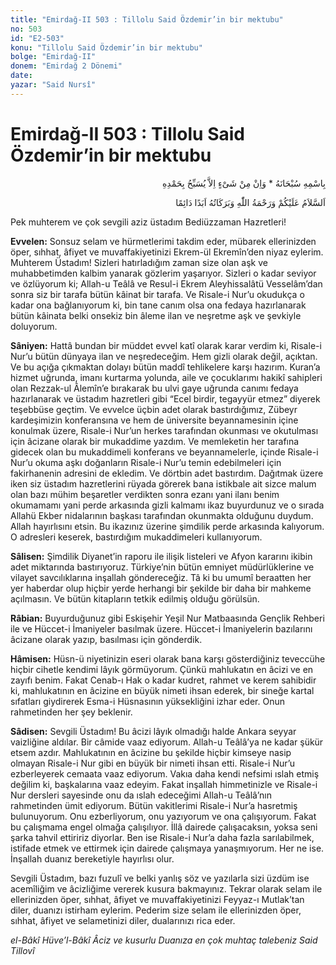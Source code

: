 ```yaml
---
title: "Emirdağ-II 503 : Tillolu Said Özdemir’in bir mektubu"
no: 503
id: "E2-503"
konu: "Tillolu Said Özdemir’in bir mektubu"
bolge: "Emirdağ-II"
donem: "Emirdağ 2 Dönemi"
date: 
yazar: "Said Nursî"
---
```


# Emirdağ-II 503 : Tillolu Said Özdemir’in bir mektubu

<p class="arabic" dir="rtl" title="Meal: “Subhân Allah’ın adıyla” * “Hiçbir şey yoktur ki O'nu hamd ile tesbih etmesin” [İsrâ 17:44]">بِاسْمِهِ سُبْحَانَهُ * وَاِنْ مِنْ شَىْءٍ اِلاَّ يُسَبِّحُ بِحَمْدِهِ</p>

<p class="arabic" dir="rtl" title="Meal: “Allah’ın selâmı, rahmeti ve bereketleri, ebedî ve dâimî olarak üzerinize olsun.”">اَلسَّلاَمُ عَلَيْكُمْ وَرَحْمَةُ اللّٰهِ وَبَرَكَاتُهُ اَبَدًا دَائِمًا</p>

Pek muhterem ve çok sevgili aziz üstadım Bediüzzaman Hazretleri!

**Evvelen:** Sonsuz selam ve hürmetlerimi takdim eder, mübarek ellerinizden öper, sıhhat, âfiyet ve muvaffakiyetinizi Ekrem-ül Ekremîn’den niyaz eylerim. Muhterem Üstadım! Sizleri hatırladığım zaman size olan aşk ve muhabbetimden kalbim yanarak gözlerim yaşarıyor. Sizleri o kadar seviyor ve özlüyorum ki; Allah-u Teâlâ ve Resul-i Ekrem Aleyhissalâtü Vesselâm’dan sonra siz bir tarafa bütün kâinat bir tarafa. Ve Risale-i Nur’u okudukça o kadar ona bağlanıyorum ki, bin tane canım olsa ona fedaya hazırlanarak bütün kâinata belki onsekiz bin âleme ilan ve neşretme aşk ve şevkiyle doluyorum.

**Sâniyen:** Hattâ bundan bir müddet evvel katî olarak karar verdim ki, Risale-i Nur’u bütün dünyaya ilan ve neşredeceğim. Hem gizli olarak değil, açıktan. Ve bu açığa çıkmaktan dolayı bütün maddî tehlikelere karşı hazırım. Kuran’a hizmet uğrunda, imanı kurtarma yolunda, aile ve çocuklarımı hakikî sahipleri olan Rezzak-ul Âlemîn’e bırakarak bu ulvi gaye uğrunda canımı fedaya hazırlanarak ve üstadım hazretleri gibi “Ecel birdir, tegayyür etmez” diyerek teşebbüse geçtim. Ve evvelce üçbin adet olarak bastırdığımız, Zübeyr kardeşimizin konferansına ve hem de üniversite beyannamesinin içine konulmak üzere, Risale-i Nur’un herkes tarafından okunması ve okutulması için âcizane olarak bir mukaddime yazdım. Ve memleketin her tarafına gidecek olan bu mukaddimeli konferans ve beyannamelerle, içinde Risale-i Nur’u okuma aşkı doğanların Risale-i Nur’u temin edebilmeleri için fakirhanenin adresini de ekledim. Ve dörtbin adet bastırdım. Dağıtmak üzere iken siz üstadım hazretlerini rüyada görerek bana istikbale ait sizce malum olan bazı mühim beşaretler verdikten sonra ezanı yani ilanı benim okumamamı yani perde arkasında gizli kalmamı ikaz buyurdunuz ve o sırada Allahü Ekber nidalarının başkası tarafından okunmakta olduğunu duydum. Allah hayırlısını etsin. Bu ikazınız üzerine şimdilik perde arkasında kalıyorum. O adresleri keserek, bastırdığım mukaddimeleri kullanıyorum.

**Sâlisen:** Şimdilik Diyanet’in raporu ile ilişik listeleri ve Afyon kararını ikibin adet miktarında bastırıyoruz. Türkiye’nin bütün emniyet müdürlüklerine ve vilayet savcılıklarına inşallah göndereceğiz. Tâ ki bu umumî beraatten her yer haberdar olup hiçbir yerde herhangi bir şekilde bir daha bir mahkeme açılmasın. Ve bütün kitapların tetkik edilmiş olduğu görülsün.

**Râbian:** Buyurduğunuz gibi Eskişehir Yeşil Nur Matbaasında Gençlik Rehberi ile ve Hüccet-i İmaniyeler basılmak üzere. Hüccet-i İmaniyelerin bazılarını âcizane olarak yazıp, basılması için gönderdik.

**Hâmisen:** Hüsn-ü niyetinizin eseri olarak bana karşı gösterdiğiniz teveccühe hiçbir cihetle kendimi lâyık görmüyorum. Çünkü mahlukatın en âcizi ve en zayıfı benim. Fakat Cenab-ı Hak o kadar kudret, rahmet ve kerem sahibidir ki, mahlukatının en âcizine en büyük nimeti ihsan ederek, bir sineğe kartal sıfatları giydirerek Esma-i Hüsnasının yüksekliğini izhar eder. Onun rahmetinden her şey beklenir.

**Sâdisen:** Sevgili Üstadım! Bu âcizi lâyık olmadığı halde Ankara seyyar vaizliğine aldılar. Bir câmide vaaz ediyorum. Allah-u Teâlâ’ya ne kadar şükür etsem azdır. Mahlukatının en âcizine bu şekilde hiçbir kimseye nasip olmayan Risale-i Nur gibi en büyük bir nimeti ihsan etti. Risale-i Nur’u ezberleyerek cemaata vaaz ediyorum. Vakıa daha kendi nefsimi ıslah etmiş değilim ki, başkalarına vaaz edeyim. Fakat inşallah himmetinizle ve Risale-i Nur dersleri sayesinde onu da ıslah edeceğimi Allah-u Teâlâ’nın rahmetinden ümit ediyorum. Bütün vakitlerimi Risale-i Nur’a hasretmiş bulunuyorum. Onu ezberliyorum, onu yazıyorum ve ona çalışıyorum. Fakat bu çalışmama engel olmağa çalışılıyor. İllâ dairede çalışacaksın, yoksa seni şarka tahvil ettiririz diyorlar. Ben ise Risale-i Nur’a daha fazla sarılabilmek, istifade etmek ve ettirmek için dairede çalışmaya yanaşmıyorum. Her ne ise. İnşallah duanız bereketiyle hayırlısı olur.

Sevgili Üstadım, bazı fuzulî ve belki yanlış söz ve yazılarla sizi üzdüm ise acemîliğim ve âcizliğime vererek kusura bakmayınız. Tekrar olarak selam ile ellerinizden öper, sıhhat, âfiyet ve muvaffakiyetinizi Feyyaz-ı Mutlak’tan diler, duanızı istirham eylerim. Pederim size selam ile ellerinizden öper, sıhhat, âfiyet ve selametinizi diler, dualarınızı rica eder.

*el-Bâkî Hüve’l-Bâkî*
*Âciz ve kusurlu*
*Duanıza en çok muhtaç talebeniz*
*Said Tillovî*
